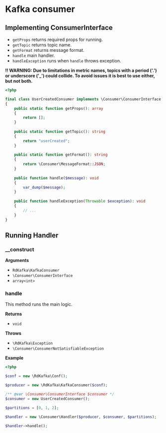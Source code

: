 # Kafka consumer

## Implementing ConsumerInterface

- `getProps` returns required props for running.
- `getTopic` returns topic name.
- `getFormat` returns message format.
- `handle` main handler.
- `handleException` runs when `handle` throws exception.

**!! WARNING: Due to limitations in metric names, topics with a period ('.') or underscore ('_') could collide.
To avoid issues it is best to use either, but not both.**

```php
<?php

final class UserCreatedConsumer implements \Consumer\ConsumerInterface
{
    public static function getProps(): array
    {
        return [];
    }
    
    public static function getTopic(): string
    { 
        return "userCreated";
    }
 
    public static function getFormat(): string
    {
        return \Consumer\MessageFormat::JSON;
    }
    
    public function handle($message): void
    {
        var_dump($message);
    }
    
    public function handleException(Throwable $exception): void
    {
        // ...
    }
}
```

## Running Handler

### __construct

**Arguments**

- `RdKafka\KafkaConsumer`
- `\Consumer\ConsumerInterface`
- `array<int>`

### handle
This method runs the main logic.

**Returns**

- `void`

**Throws**

- `\RdKafka\Exception`
- `\Consumer\ConsumerNotSatisfiableException`

**Example**
```php
<?php

$conf = new \RdKafka\Conf();

$producer = new \RdKafka\KafkaConsumer($conf);

/** @var \Consumer\ConsumerInterface $consumer */
$consumer = new UserCreatedConsumer();

$partitions = [0, 1, 2];

$handler = new \Consumer\Handler($producer, $consumer, $partitions);

$handler->handle();
```